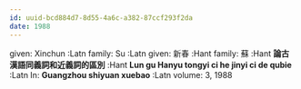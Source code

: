 ```yaml
---
id: uuid-bcd884d7-8d55-4a6c-a382-87ccf293f2da
date: 1988
---
```


given: Xinchun :Latn
family: Su :Latn
given: 新春 :Hant
family: 蘇 :Hant
**論古漢語同義詞和近義詞的區別** :Hant
**Lun gu Hanyu tongyi ci he jinyi ci de qubie** :Latn
In: 
**Guangzhou shiyuan xuebao** :Latn
volume: 3, 1988